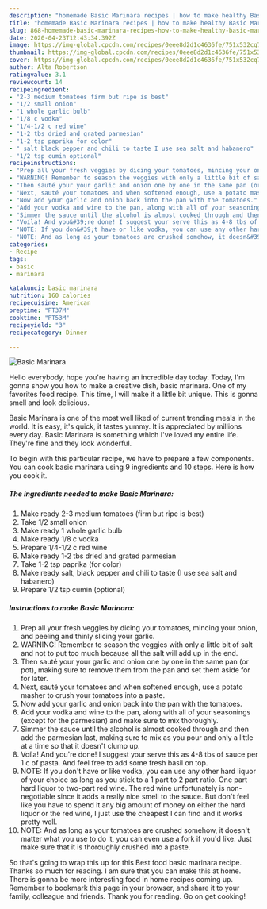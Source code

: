 ```yaml
---
description: "homemade Basic Marinara recipes | how to make healthy Basic Marinara"
title: "homemade Basic Marinara recipes | how to make healthy Basic Marinara"
slug: 868-homemade-basic-marinara-recipes-how-to-make-healthy-basic-marinara
date: 2020-04-23T12:43:34.392Z
image: https://img-global.cpcdn.com/recipes/0eee8d2d1c4636fe/751x532cq70/basic-marinara-recipe-main-photo.jpg
thumbnail: https://img-global.cpcdn.com/recipes/0eee8d2d1c4636fe/751x532cq70/basic-marinara-recipe-main-photo.jpg
cover: https://img-global.cpcdn.com/recipes/0eee8d2d1c4636fe/751x532cq70/basic-marinara-recipe-main-photo.jpg
author: Alta Robertson
ratingvalue: 3.1
reviewcount: 14
recipeingredient:
- "2-3 medium tomatoes firm but ripe is best"
- "1/2 small onion"
- "1 whole garlic bulb"
- "1/8 c vodka"
- "1/4-1/2 c red wine"
- "1-2 tbs dried and grated parmesian"
- "1-2 tsp paprika for color"
- " salt black pepper and chili to taste I use sea salt and habanero"
- "1/2 tsp cumin optional"
recipeinstructions:
- "Prep all your fresh veggies by dicing your tomatoes, mincing your onion, and peeling and thinly slicing your garlic."
- "WARNING! Remember to season the veggies with only a little bit of salt and not to put too much because all the salt will add up in the end."
- "Then sauté your your garlic and onion one by one in the same pan (or pot), making sure to remove them from the pan and set them aside for for later."
- "Next, sauté your tomatoes and when softened enough, use a potato masher to crush your tomatoes into a paste."
- "Now add your garlic and onion back into the pan with the tomatoes."
- "Add your vodka and wine to the pan, along with all of your seasonings (except for the parmesian) and make sure to mix thoroughly."
- "Simmer the sauce until the alcohol is almost cooked through and then add the parmesian last, making sure to mix as you pour and only a little at a time so that it doesn&#39;t clump up."
- "Voíla! And you&#39;re done! I suggest your serve this as 4-8 tbs of sauce per 1 c of pasta. And feel free to add some fresh basil on top."
- "NOTE: If you don&#39;t have or like vodka, you can use any other hard liquor of your choice as long as you stick to a 1 part to 2 part ratio. One part hard liquor to two-part red wine. The red wine unfortunately is non-negotiable since it adds a really nice smell to the sauce. But don&#39;t feel like you have to spend it any big amount of money on either the hard liquor or the red wine, I just use the cheapest I can find and it works pretty well."
- "NOTE: And as long as your tomatoes are crushed somehow, it doesn&#39;t matter what you use to do it, you can even use a fork if you&#39;d like. Just make sure that it is thoroughly crushed into a paste."
categories:
- Recipe
tags:
- basic
- marinara

katakunci: basic marinara 
nutrition: 160 calories
recipecuisine: American
preptime: "PT37M"
cooktime: "PT53M"
recipeyield: "3"
recipecategory: Dinner

---
```



![Basic Marinara](https://img-global.cpcdn.com/recipes/0eee8d2d1c4636fe/751x532cq70/basic-marinara-recipe-main-photo.jpg)

Hello everybody, hope you're having an incredible day today. Today, I'm gonna show you how to make a creative dish, basic marinara. One of my favorites food recipe. This time, I will make it a little bit unique. This is gonna smell and look delicious.



Basic Marinara is one of the most well liked of current trending meals in the world. It is easy, it's quick, it tastes yummy. It is appreciated by millions every day. Basic Marinara is something which I've loved my entire life. They're fine and they look wonderful.


To begin with this particular recipe, we have to prepare a few components. You can cook basic marinara using 9 ingredients and 10 steps. Here is how you cook it.

<!--inarticleads1-->

##### The ingredients needed to make Basic Marinara:

1. Make ready 2-3 medium tomatoes (firm but ripe is best)
1. Take 1/2 small onion
1. Make ready 1 whole garlic bulb
1. Make ready 1/8 c vodka
1. Prepare 1/4-1/2 c red wine
1. Make ready 1-2 tbs dried and grated parmesian
1. Take 1-2 tsp paprika (for color)
1. Make ready  salt, black pepper and chili to taste (I use sea salt and habanero)
1. Prepare 1/2 tsp cumin (optional)




<!--inarticleads2-->

##### Instructions to make Basic Marinara:

1. Prep all your fresh veggies by dicing your tomatoes, mincing your onion, and peeling and thinly slicing your garlic.
1. WARNING! Remember to season the veggies with only a little bit of salt and not to put too much because all the salt will add up in the end.
1. Then sauté your your garlic and onion one by one in the same pan (or pot), making sure to remove them from the pan and set them aside for for later.
1. Next, sauté your tomatoes and when softened enough, use a potato masher to crush your tomatoes into a paste.
1. Now add your garlic and onion back into the pan with the tomatoes.
1. Add your vodka and wine to the pan, along with all of your seasonings (except for the parmesian) and make sure to mix thoroughly.
1. Simmer the sauce until the alcohol is almost cooked through and then add the parmesian last, making sure to mix as you pour and only a little at a time so that it doesn&#39;t clump up.
1. Voíla! And you&#39;re done! I suggest your serve this as 4-8 tbs of sauce per 1 c of pasta. And feel free to add some fresh basil on top.
1. NOTE: If you don&#39;t have or like vodka, you can use any other hard liquor of your choice as long as you stick to a 1 part to 2 part ratio. One part hard liquor to two-part red wine. The red wine unfortunately is non-negotiable since it adds a really nice smell to the sauce. But don&#39;t feel like you have to spend it any big amount of money on either the hard liquor or the red wine, I just use the cheapest I can find and it works pretty well.
1. NOTE: And as long as your tomatoes are crushed somehow, it doesn&#39;t matter what you use to do it, you can even use a fork if you&#39;d like. Just make sure that it is thoroughly crushed into a paste.




So that's going to wrap this up for this Best food basic marinara recipe. Thanks so much for reading. I am sure that you can make this at home. There is gonna be more interesting food in home recipes coming up. Remember to bookmark this page in your browser, and share it to your family, colleague and friends. Thank you for reading. Go on get cooking!
